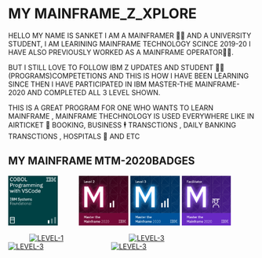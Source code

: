 
# MY MAINFRAME_Z_XPLORE

HELLO MY NAME IS SANKET I AM A MAINFRAMER 👨‍💻 AND A UNIVERSITY STUDENT, I AM LEARINING MAINFRAME TECHNOLOGY SCINCE 2019-20
I HAVE ALSO PREVIOUSLY WORKED AS A MAINFRAME OPERATOR👷‍♂️.

BUT I STILL LOVE TO FOLLOW IBM Z UPDATES AND STUDENT 🧑‍🎓 (PROGRAMS)COMPETETIONS AND THIS IS HOW I HAVE BEEN LEARNING SINCE THEN 
I HAVE PARTICIPATED IN IBM MASTER-THE MAINFRAME-2020 AND COMPLETED ALL 3 LEVEL SHOWN.

THIS IS A GREAT PROGRAM FOR ONE WHO WANTS TO LEARN MAINFRAME , MAINFRAME THECHNOLOGY IS USED EVERYWHERE LIKE IN AIRTICKET 🎫 BOOKING, BUSINESS 🕴️ TRANSCTIONS , DAILY BANKING TRANSCTIONS , HOSPITALS 🏥 AND ETC





## MY MAINFRAME MTM-2020BADGES


<div align="left"><img src="/cobol-programming-with-vscode.png" alt="cobol-programming-with-vscode.png" width="20%;"  div align="centre" </p> &nbsp;&nbsp;&nbsp;&nbsp;&nbsp;&nbsp;&nbsp;&nbsp;&nbsp; <img src="/master-the-mainframe-2020-level-2.png" alt="master-the-mainframe-2020-level-2.png" width="20%;"  div align="centre"  </p> <img src="/master-the-mainframe-2020-level-3.png" alt="master-the-mainframe-2020-level-3" width="20%;"  div align="centre" </p> <img src="/master-the-mainframe-2020-facilitator.png" alt="master-the-mainframe-2020-facilitator.png" width="20%;" />
  
&nbsp;&nbsp;&nbsp;&nbsp;&nbsp;&nbsp;&nbsp;&nbsp;&nbsp;&nbsp;&nbsp;[![LEVEL-1](https://img.shields.io/badge/BADGE-LEVEL1-brightgreen)](https://www.credly.com/badges/643db107-dbe3-4dfe-bea3-84f48ba9602e/public_url)&nbsp;&nbsp;&nbsp;&nbsp;&nbsp;&nbsp;&nbsp;&nbsp;&nbsp;&nbsp;&nbsp;&nbsp;&nbsp;&nbsp;&nbsp;&nbsp;&nbsp;&nbsp;&nbsp;&nbsp;&nbsp;&nbsp;&nbsp;&nbsp;&nbsp;&nbsp;&nbsp;&nbsp;&nbsp;&nbsp;&nbsp;&nbsp;&nbsp; [![LEVEL-3](https://img.shields.io/badge/BADGE-LEVEL%202-red)](https://www.credly.com/badges/11a14790-43df-4db7-b4bf-a30510f1f700/public_url)
&nbsp;&nbsp;&nbsp;&nbsp;&nbsp;&nbsp;&nbsp;&nbsp;&nbsp;&nbsp;&nbsp;&nbsp;&nbsp;&nbsp;&nbsp;&nbsp;&nbsp;&nbsp;&nbsp;&nbsp;&nbsp;&nbsp;&nbsp;&nbsp;&nbsp;&nbsp;&nbsp;&nbsp;&nbsp;&nbsp;&nbsp;&nbsp;&nbsp; [![LEVEL-3](https://img.shields.io/badge/BADGE-LEVEL%203-blue)](https://www.credly.com/badges/8a148dfd-7576-4b56-a7d3-fc01239de8ed/public_url) &nbsp;&nbsp;&nbsp;&nbsp;&nbsp;&nbsp;&nbsp;&nbsp;&nbsp;&nbsp;&nbsp;&nbsp;&nbsp;&nbsp;&nbsp;&nbsp;&nbsp;&nbsp;&nbsp;&nbsp;&nbsp;&nbsp;&nbsp;&nbsp;&nbsp;&nbsp;&nbsp;&nbsp;&nbsp;&nbsp;&nbsp;&nbsp;&nbsp; [![LEVEL-3](https://img.shields.io/badge/BADGE-FACILIATOR-purple)](https://www.credly.com/badges/c0c64587-4b4f-4a01-8654-9ec14cf37690/public_url)

